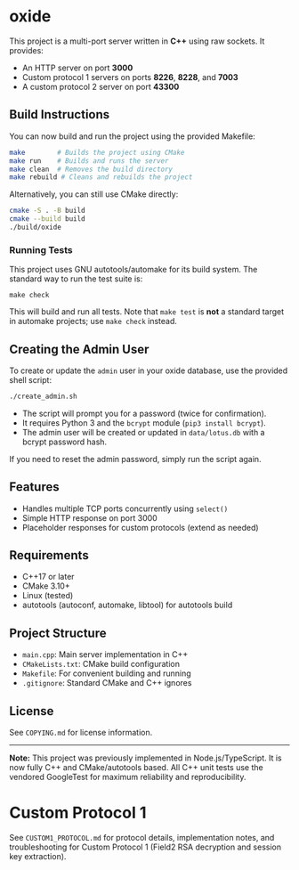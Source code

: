 # oxide

This project is a multi-port server written in **C++** using raw sockets. It provides:

- An HTTP server on port **3000**
- Custom protocol 1 servers on ports **8226**, **8228**, and **7003**
- A custom protocol 2 server on port **43300**

## Build Instructions

You can now build and run the project using the provided Makefile:

```sh
make        # Builds the project using CMake
make run    # Builds and runs the server
make clean  # Removes the build directory
make rebuild # Cleans and rebuilds the project
```

Alternatively, you can still use CMake directly:

```sh
cmake -S . -B build
cmake --build build
./build/oxide
```

### Running Tests

This project uses GNU autotools/automake for its build system. The standard way to run the test suite is:

```
make check
```

This will build and run all tests. Note that `make test` is **not** a standard target in automake projects; use `make check` instead.

## Creating the Admin User

To create or update the `admin` user in your oxide database, use the provided shell script:

```sh
./create_admin.sh
```

- The script will prompt you for a password (twice for confirmation).
- It requires Python 3 and the `bcrypt` module (`pip3 install bcrypt`).
- The admin user will be created or updated in `data/lotus.db` with a bcrypt password hash.

If you need to reset the admin password, simply run the script again.

## Features
- Handles multiple TCP ports concurrently using `select()`
- Simple HTTP response on port 3000
- Placeholder responses for custom protocols (extend as needed)

## Requirements
- C++17 or later
- CMake 3.10+
- Linux (tested)
- autotools (autoconf, automake, libtool) for autotools build

## Project Structure
- `main.cpp`: Main server implementation in C++
- `CMakeLists.txt`: CMake build configuration
- `Makefile`: For convenient building and running
- `.gitignore`: Standard CMake and C++ ignores

## License
See `COPYING.md` for license information.

---

**Note:** This project was previously implemented in Node.js/TypeScript. It is now fully C++ and CMake/autotools based. All C++ unit tests use the vendored GoogleTest for maximum reliability and reproducibility.

# Custom Protocol 1

See `CUSTOM1_PROTOCOL.md` for protocol details, implementation notes, and troubleshooting for Custom Protocol 1 (Field2 RSA decryption and session key extraction).
